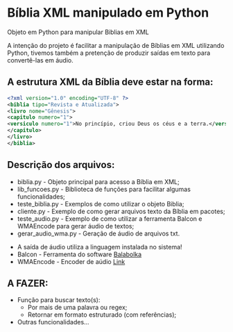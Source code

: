 # Bíblia XML manipulado em Python
Objeto em Python para manipular Biblias em XML

A intenção do projeto é facilitar a manipulação de Bíblias em XML utilizando Python, tivemos também a pretenção de produzir saídas em texto para convertê-las em áudio.

## A estrutura XML da Bíblia deve estar na forma:
```xml
<?xml version="1.0" encoding="UTF-8" ?>
<biblia tipo="Revista e Atualizada">
<livro nome="Gênesis">
<capitulo numero="1">
<versiculo numero="1">No princípio, criou Deus os céus e a terra.</versiculo>
</capitulo>
</livro>
</biblia>
```

## Descrição dos arquivos:

- biblia.py - Objeto principal para acesso a Bíblia em XML;
- lib_funcoes.py - Biblioteca de funções para facilitar algumas funcionalidades;
- teste_biblia.py - Exemplos de como utilizar o objeto Biblia;
- cliente.py - Exemplo de como gerar arquivos texto da Bíblia em pacotes;
- teste_audio.py - Exemplo de como utilizar a ferramenta Balcon e WMAEncode para gerar áudio de textos;
- gerar_audio_wma.py - Geração de áudio de arquivos txt.

* A saída de áudio utiliza a linguagem instalada no sistema!
* Balcon - Ferramenta do software [Balabolka](http://www.cross-plus-a.com/br/balabolka.htm)
* WMAEncode - Encoder de aúdio [Link](https://hydrogenaud.io/index.php/topic,90519.0.html)

## A FAZER:
- Função para buscar texto(s):
	- Por mais de uma palavra ou regex;
	- Retornar em formato estruturado (com referências);
- Outras funcionalidades...
